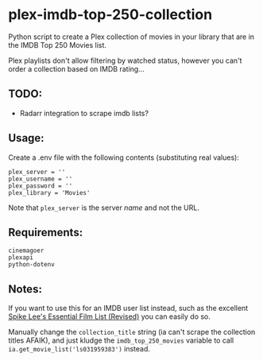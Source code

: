 # plex-imdb-top-250-collection

Python script to create a Plex collection of movies in your library that are in the IMDB Top 250 Movies list.

Plex playlists don't allow filtering by watched status, however you can't order a collection based on IMDB rating...

## TODO:
- Radarr integration to scrape imdb lists?


## Usage:

Create a .env file with the following contents (substituting real values):

    plex_server = ''
    plex_username = ''
    plex_password = ''
    plex_library = 'Movies'

Note that `plex_server` is the server _name_ and not the URL.

## Requirements:

    cinemagoer
    plexapi
    python-dotenv

## Notes:

If you want to use this for an IMDB user list instead, such as the excellent [Spike Lee's Essential Film List (Revised)](https://www.imdb.com/list/ls031959383/) you can easily do so.

Manually change the `collection_title` string (ia can't scrape the collection titles AFAIK), and just kludge the `imdb_top_250_movies` variable to call `ia.get_movie_list('ls031959383')` instead.